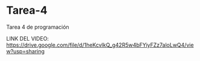 # Tarea-4
Tarea 4 de programación

LINK DEL VIDEO: https://drive.google.com/file/d/1heKcvlkQ_g42R5w4bFYiyFZz7aloLwQ4/view?usp=sharing

